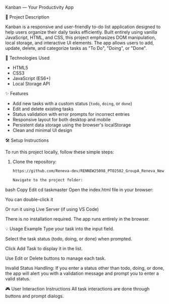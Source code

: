 Kanban — Your Productivity App

📌 Project Description

Kanban is a responsive and user-friendly to-do list application designed to help users organize their daily tasks efficiently. Built entirely using vanilla JavaScript, HTML, and CSS, this project emphasizes DOM manipulation, local storage, and interactive UI elements. The app allows users to add, update, delete, and categorize tasks as "To Do", "Doing", or "Done".

🚀 Technologies Used

- HTML5
- CSS3
- JavaScript (ES6+)
- Local Storage API

✨ Features

- Add new tasks with a custom status (`todo`, `doing`, or `done`)
- Edit and delete existing tasks
- Status validation with error prompts for incorrect entries
- Responsive layout for both desktop and mobile
- Persistent data storage using the browser's localStorage
- Clean and minimal UI design

🛠️ Setup Instructions

To run this project locally, follow these simple steps:

1. Clone the repository:
   ```bash
   https://github.com/Reneva-dev/RENNEW25098_PTO2502_GroupA_Reneva_Newman_JSL02.git

   Navigate to the project folder:

bash
Copy
Edit
cd taskmaster
Open the index.html file in your browser:

You can double-click it

Or run it using Live Server (if using VS Code)

There is no installation required. The app runs entirely in the browser.

💡 Usage Example
Type your task into the input field.

Select the task status (todo, doing, or done) when prompted.

Click Add Task to display it in the list.

Use Edit or Delete buttons to manage each task.

Invalid Status Handling:
If you enter a status other than todo, doing, or done, the app will alert you with a validation message and prompt you to enter a valid status.

🎮 User Interaction Instructions
All task interactions are done through buttons and prompt dialogs.


